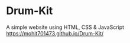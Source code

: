 # Drum-Kit
A simple website using HTML, CSS &amp; JavaScript
https://mohit701473.github.io/Drum-Kit/ 
